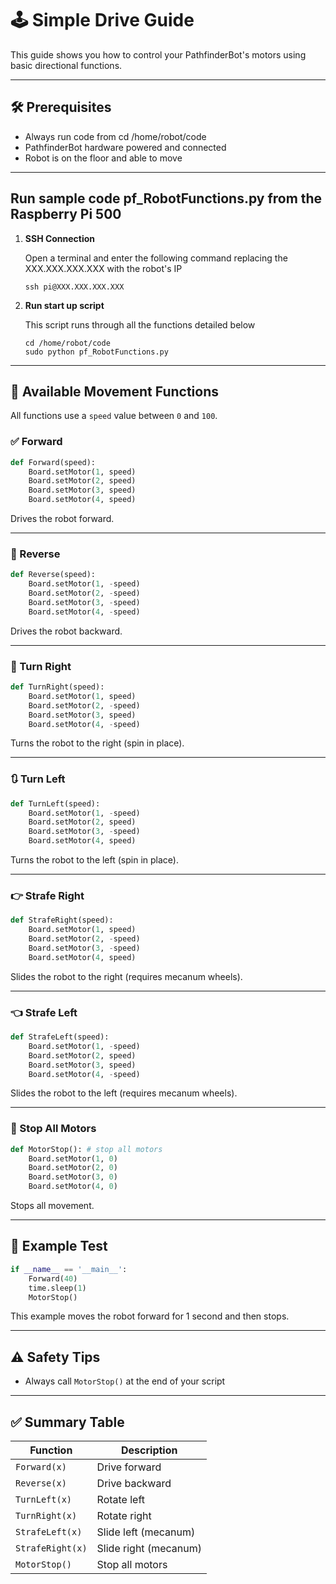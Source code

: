 
# 🕹️  Simple Drive Guide

This guide shows you how to control your PathfinderBot's motors using basic directional functions. 

---

## 🛠️ Prerequisites

- Always run code from cd /home/robot/code
- PathfinderBot hardware powered and connected
- Robot is on the floor and able to move

---
## Run sample code pf_RobotFunctions.py from the Raspberry Pi 500

1. **SSH Connection**

    Open a terminal and enter the following command replacing the XXX.XXX.XXX.XXX with the robot's IP
    ~~~
    ssh pi@XXX.XXX.XXX.XXX
    ~~~

1. **Run start up script**
  
   This script runs through all the functions detailed below
   ~~~
   cd /home/robot/code
   sudo python pf_RobotFunctions.py
   ~~~

---

## 🚗 Available Movement Functions

All functions use a `speed` value between `0` and `100`.

### ✅ Forward

```python
def Forward(speed):
    Board.setMotor(1, speed) 
    Board.setMotor(2, speed)
    Board.setMotor(3, speed)
    Board.setMotor(4, speed)
```
Drives the robot forward.

---

### 🔁 Reverse

```python
def Reverse(speed):
    Board.setMotor(1, -speed) 
    Board.setMotor(2, -speed)
    Board.setMotor(3, -speed)
    Board.setMotor(4, -speed)
```
Drives the robot backward.

---

### 🔄 Turn Right

```python
def TurnRight(speed):
    Board.setMotor(1, speed) 
    Board.setMotor(2, -speed)
    Board.setMotor(3, speed)
    Board.setMotor(4, -speed)
```
Turns the robot to the right (spin in place).

---

### 🔃 Turn Left

```python
def TurnLeft(speed):
    Board.setMotor(1, -speed) 
    Board.setMotor(2, speed)
    Board.setMotor(3, -speed)
    Board.setMotor(4, speed)
```
Turns the robot to the left (spin in place).

---

### 👉 Strafe Right

```python
def StrafeRight(speed):
    Board.setMotor(1, speed) 
    Board.setMotor(2, -speed)
    Board.setMotor(3, -speed)
    Board.setMotor(4, speed)
```
Slides the robot to the right (requires mecanum wheels).

---

### 👈 Strafe Left

```python
def StrafeLeft(speed):
    Board.setMotor(1, -speed) 
    Board.setMotor(2, speed)
    Board.setMotor(3, speed)
    Board.setMotor(4, -speed)
```
Slides the robot to the left (requires mecanum wheels).

---

### 🛑 Stop All Motors

```python
def MotorStop(): # stop all motors 
    Board.setMotor(1, 0) 
    Board.setMotor(2, 0)
    Board.setMotor(3, 0)
    Board.setMotor(4, 0)
```
Stops all movement.

---

## 🧪 Example Test

```python
if __name__ == '__main__':
    Forward(40)
    time.sleep(1)
    MotorStop()
```

This example moves the robot forward for 1 second and then stops.

---

## ⚠️ Safety Tips

- Always call `MotorStop()` at the end of your script


---

## ✅ Summary Table

| Function        | Description               |
|----------------|---------------------------|
| `Forward(x)`    | Drive forward             |
| `Reverse(x)`    | Drive backward            |
| `TurnLeft(x)`   | Rotate left               |
| `TurnRight(x)`  | Rotate right              |
| `StrafeLeft(x)` | Slide left (mecanum)      |
| `StrafeRight(x)`| Slide right (mecanum)     |
| `MotorStop()`   | Stop all motors           |
